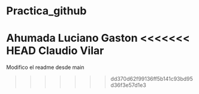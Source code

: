 # Practica_github
Ahumada Luciano Gaston
<<<<<<< HEAD
Claudio Vilar
=======
Modifico el readme desde main
>>>>>>> dd370d62f99136ff5b141c93bd95d36f3e57d1e3
